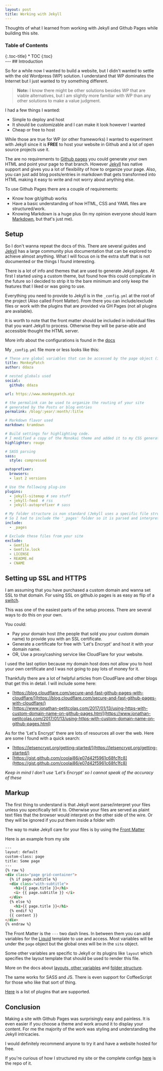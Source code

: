 ```yaml
---
layout: post
title: Working with Jekyll
---
```


Thoughts of what I learned from working with Jekyll and Github Pages while building this site.

<div class="toc" markdown="1">
<!-- Set class to title-->
  <h3>Table of Contents</h3>
  {:.toc-title}
  * TOC
  {:toc}
</div>
---
## Introduction

So for a while now I wanted to build a website, but I didn't wanted to settle with the old Wordpress (WP) solution.
I understand that WP dominates the Internet but I just wanted to try something different.

> __Note:__ I know there might be other solutions besides WP that are viable alternatives, but I am slightly more familiar with WP than any other solutions to make a value judgment.

I had a few things I wanted:

* Simple to deploy and host
* It should be customizable and I can make it look however I wanted
* Cheap or free to host

While those are true for WP (or other frameworks) I wanted to experiment with Jekyll since it is __FREE__ to host your website in Github and a lot of open source projects use it.

The are no requirements to [Github pages](https://pages.github.com/) you could generate your own HTML and point your page to that branch. However [Jekyll](https://jekyllrb.com/docs/home/) has native support and gives you a lot of flexibility of how to organize your page. Also, you can just add blog posts/entries in markdown that gets transformed into HTML making it easy to write and not worry about anything else.

To use Github Pages there are a couple of requirements:

* Know how git/github works
* Have a basic understanding of how HTML, CSS and YAML files are structured/work.
* Knowing Markdown is a huge plus (In my opinion everyone should learn [Markdown](https://guides.github.com/features/mastering-markdown/), but that's just me).

## Setup

So I don't wanna repeat the docs of this. There are several guides and [Jekyll](https://jekyllrb.com/docs/home/) has a large community plus documentation that can be explored to achieve almost anything. What I will focus on is the extra stuff that is not documented or the things I found interesting.

There is a lot of info and themes that are used to generate Jekyll pages. At first I started using a custom theme, but found how this could complicate in the future so I decided to strip it to the bare minimum and only keep the features that I liked or was going to use.

Everything you need to provide to Jekyll is in the `_config.yml` at the root of the project (Also called Front Matter). From there you can include/exclude files or work with the plugins that are provided via GH Pages (not all plugins are available).

It is worth to note that the front matter should be included in individual files that you want Jekyll to process. Otherwise they will be parse-able and accessible thought the HTML server.

More info about the configurations is found in the [docs](https://jekyllrb.com/docs/configuration/#configuration-settings)

My `_config.yml` file more or less looks like this:

```yaml
# These are global variables that can be accessed by the page object (ie. page.title)
title: MonkeyPatch
author: ddaza

# nested globals used
social:
  github: ddaza

url: https://www.monkeypatch.xyz

# the permalink can be used to organize the routing of your site
# generated by the Posts or blog entries
permalink: /blog/:year/:month/:title

# Markdown flavor used
markdown: kramdown

# Build settings for highlighting code.
# I modified a copy of the Monokai theme and added it to my CSS generated file
highlighter: rouge

# SASS parsing
sass:
  style: compressed

autoprefixer:
  browsers:
  - last 2 versions

# Use the following plug-ins
plugins:
  - jekyll-sitemap # seo stuff
  - jekyll-feed  # rss
  - jekyll-autoprefixer # sass

# My folder structure is non standard (Jekyll uses a specific file structure to generate the site)
# So I had to include the '_pages' folder so it is parsed and interpreted
include:
  - _pages

# Exclude these files from your site
exclude:
  - Gemfile
  - Gemfile.lock
  - LICENSE
  - README.md
  - CNAME

```
## Setting up SSL and HTTPS

I am assuming that you have purchased a custom domain and wanna set SSL to that domain.
For using SSL on github.io pages is as easy as flip of a [switch](https://help.github.com/articles/securing-your-github-pages-site-with-https/).

This was one of the easiest parts of the setup process. There are several ways to do this on your own.

You could:

* Pay your domain host (the people that sold you your custom domain name) to provide you with an SSL certificate.
* Generate a certificate for free with 'Let's Encrypt' and host it with your domain name.
* OR, Use a proxy/cashing service like CloudFlare for your website.

I used the last option because my domain host does not allow you to host your own certificate and I was not going to pay lots of money for it.

Thankfully there are a lot of helpful articles from CloudFlare and other blogs that get this in detail. I will include some here:

- [https://blog.cloudflare.com/secure-and-fast-github-pages-with-cloudflare/](https://blog.cloudflare.com/secure-and-fast-github-pages-with-cloudflare/)
- [https://www.jonathan-petitcolas.com/2017/01/13/using-https-with-custom-domain-name-on-github-pages.html](https://www.jonathan-petitcolas.com/2017/01/13/using-https-with-custom-domain-name-on-github-pages.html)

As for the 'Let's Encrypt' there are lots of resources all over the web. Here are some I found with a quick search:

- [https://letsencrypt.org/getting-started/](https://letsencrypt.org/getting-started/)
- [https://gist.github.com/coolaj86/e07d42f5961c68fc1fc8](https://gist.github.com/coolaj86/e07d42f5961c68fc1fc8)

_Keep in mind I don't use 'Let's Encrypt' so I cannot speak of the accuracy of these_

## Markup

The first thing to understand is that Jekyll wont parse/interpret your files unless you specifically tell it to. Otherwise your files are served as plaint text files that the browser would interpret on the other side of the wire. Or they will be ignored if you put them inside a folder with

The way to make Jekyll care for your files is by using the [Front Matter](https://jekyllrb.com/docs/static-files/#add-front-matter-to-static-files)

Here is an example from my site

```html
---
layout: default
custom-class: page
title: Some page
---
{% raw %}
<div class="page grid-container">
  {% if page.subtitle %}
  <div class="with-subtitle">
    <h1>{{ page.title }}</h1>
    <i> {{ page.subtitle }} </i>
  </div>
  {% else %}
    <h1>{{ page.title }}</h1>
  {% endif %}
  {{ content }}
</div>
{% endraw %}
```

The Front Matter is the `---` two dash lines. In between them you can add variables for the [Liquid](https://shopify.github.io/liquid/) template to use and access. Most variables will be under the `page` object but the global ones will be in the `site` object.

Some other variables are specific to Jekyll or its plugins like `layout` which specifies the layout template that should be used to render this file.

More on the docs about [layouts, other variables](https://jekyllrb.com/docs/frontmatter/#predefined-global-variables) and [folder structure](https://jekyllrb.com/docs/structure/).

The same works for SASS and JS. There is even support for CoffeeScript for those who like that sort of thing.

[Here](https://jekyllrb.com/docs/plugins/#available-plugins) is a list of plugins that are supported.

## Conclusion

Making a site with Github Pages was surprisingly easy and painless. It is even easier if you choose a theme and work around it to display your content. For me the majority of the work was styling and understanding the Jekyll intricacies.

I would definitely recommend anyone to try it and have a website hosted for free.

If you're curious of how I structured my site or the complete configs [here](https://github.com/monkeypatch-xyz/monkeypatch-xyz.github.io) is the repo of it.
